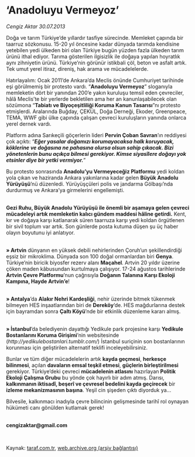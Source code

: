 # ‘Anadoluyu Vermeyoz’

*Cengiz Aktar 30.07.2013*

<div class="yazi"><p>Doğa ve tarım Türkiye’de yıllardır tasfiye sürecinde. Memleket çapında bir taarruz sözkonusu. 15-20 yıl öncesine kadar dünyada tarımda kendisine yetebilen yedi ülkeden biri olan Türkiye bugün yüzden fazla ülkeden tarım ürünü ithal ediyor. Tarıma gösterilen ilgisizlik ile doğaya yapılan hoyratlık aynı zihniyetin ürünü. Türkiye’nin görünür istikbali çöl, beton ve asfalt artık. Tek umut yerel itiraz, direniş, hak arama ve mücadelelerde. <p>
Hatırlayalım: Ocak 2011’de Ankara’da Meclis önünde Cumhuriyet tarihinde eşi görülmemiş bir protesto vardı. “<b>Anadoluyu Vermeyoz</b>” sloganıyla memleketin dört bir yanından 200’e yakın kuruluşu temsil eden çevreciler, hâlâ Meclis’te bir yerlerde bekletilen ama her an kanunlaşabilecek olan sözümona “<b>Tabiatı ve Biyoçeşitliliği Koruma Kanun Tasarısı</b>”nı protesto etmişlerdi. Aralarında Buğday, ÇEKÜL, Doğa Derneği, Ekoder, Greenpeace, TEMA, WWF gibi ülke çapında çalışan çevreci kuruluşların yanında onlarca yerel dernek vardı. <p>
Platform adına Sarıkeçili göçerlerin lideri <b>Pervin Çoban Savran</b>’ın reddiyesi çok açıktı: “<b><i>Eğer yasalar doğamızı korumayacaksa halk koruyacak, köklerine ve doğasına ne pahasına olursa olsun sahip çıkacak. Bizi yönetenlerin bunu açıkça bilmesi gerekiyor. Kimse siyasîlere doğayı yok etsinler diye bir yetki vermiyor.</i></b>” <p>
Bu protesto sonrasında <b>Anadolu’yu Vermeyeceğiz Platformu</b> yedi koldan yola çıkan ve haziranda Ankara yakınlarına kadar gelen <b>Büyük Anadolu Yürüyüşü</b>’nü düzenledi. Yürüyüşçüleri polis ve jandarma Gölbaşı’nda durdurmuş ve Ankara’ya girmelerini engellemişti. <p><b><br/>
Gezi Ruhu, Büyük Anadolu Yürüyüşü ile önemli bir aşamaya gelen çevreci mücadeleyi artık memleketin kalıcı gündem maddesi hâline getirdi.</b> Kent, kır ve doğaya karşı katlanarak süren taarruza karşı yedi koldan örgütlenen bir sivil toplum var artık. Son günlerde posta kutuma düşen şu üç haber olayın boyutunu iyi anlatıyor. <p><b><br/>
» Artvin</b> dünyanın en yüksek debili nehirlerinden Çoruh’un şekillendirdiği eşsiz bir mikroklima. Dünyada son 100 doğal ormanlardan biri <b>Genya</b>. Türkiye’nin biricik biyosfer rezerv alanı <b>Maçahel</b>. Artvin 20 yıldır üzerine çöken maden kâbusundan kurtulmaya çalışıyor. 17-24 ağustos tarihlerinde <b>Artvin Çevre Platformu</b>’nun çağrısıyla <b>Doğanın Talanına Karşı Ekoloji Kampına, Hayde Artvin’e</b>! <p><b><br/>
» Antalya</b>’da <b>Alakır Nehri Kardeşliği</b>, nehir üzerinde bitmek tükenmek bilmeyen HES inşaatlarından biri de <b>Dereköy</b>’de. HES mağdurlarına destek için bayramdan sonra <b>Çaltı Köyü</b>’nde bir etkinlik düzenleme kararı almış. 
<p><b><br/>» </b><b>İstanbul</b>’da belediyenin dayattığı Yedikule park projesine karşı <b>Yedikule Bostanlarını Koruma Girişimi</b>’nin websitesinde (<i>http://yedikulebostanlari.tumblr.com/</i>) İstanbul suriçinin son bostanlarının korunması için geliştirilen alternatif teklifi inceleyebilirsiniz. </p><p>
Bunlar ve tüm diğer mücadelelerin artık <b>kayda geçmesi</b>, <b>herkesçe bilinmesi</b>, açılan <b>davaların emsal teşkil etmesi</b>, <b>güçlerin birleştirilmesi</b> gerekiyor. Türkiye’deki çevreci <b>mücadelenin atlasını</b> hazırlayan<b> Politik Ekoloji Çalışma Grubu</b> bu yönde çok hayırlı bir adım atmış. Darısı, <b>kalkınmanın iktisadî, beşerî ve çevresel bedelini kayda geçirecek</b> bir <b>izleme mekanizmasının başına</b>. Yeşil cin şişeden çıktı diyorduk ya... 
<p>Bilvesile, kalkınmacı inadıyla çevre bilincinin gelişmesinde tarihî rol oynayan hükümeti canı gönülden kutlamak gerek! <i></i></p><b>
<p><br/>cengizaktar@gmail.com</p>
<p></p></b> </p>
</p></p></p></p></p></p></p></div>

Kaynak: [taraf.com.tr](http://www.taraf.com.tr:80/cengiz-aktar/makale-anadoluyu-vermeyoz.htm), [web.archive.org (arşiv bağlantısı)](http://web.archive.org/web/20130801185505/http://www.taraf.com.tr:80/cengiz-aktar/makale-anadoluyu-vermeyoz.htm)
